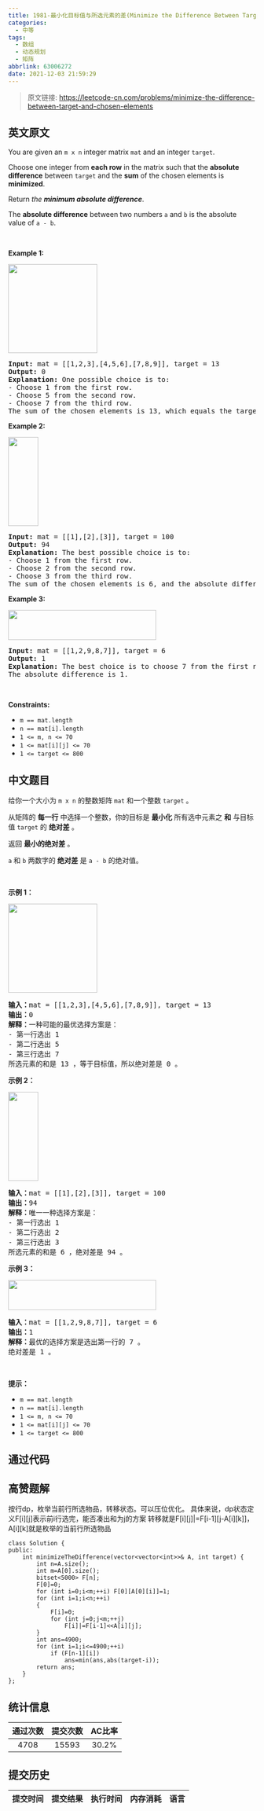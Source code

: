 ```yaml
---
title: 1981-最小化目标值与所选元素的差(Minimize the Difference Between Target and Chosen Elements)
categories:
  - 中等
tags:
  - 数组
  - 动态规划
  - 矩阵
abbrlink: 63006272
date: 2021-12-03 21:59:29
---
```


> 原文链接: https://leetcode-cn.com/problems/minimize-the-difference-between-target-and-chosen-elements


## 英文原文
<div><p>You are given an <code>m x n</code> integer matrix <code>mat</code> and an integer <code>target</code>.</p>

<p>Choose one integer from <strong>each row</strong> in the matrix such that the <strong>absolute difference</strong> between <code>target</code> and the <strong>sum</strong> of the chosen elements is <strong>minimized</strong>.</p>

<p>Return <em>the <strong>minimum absolute difference</strong></em>.</p>

<p>The <strong>absolute difference</strong> between two numbers <code>a</code> and <code>b</code> is the absolute value of <code>a - b</code>.</p>

<p>&nbsp;</p>
<p><strong>Example 1:</strong></p>
<img alt="" src="https://assets.leetcode.com/uploads/2021/08/03/matrix1.png" style="width: 181px; height: 181px;" />
<pre>
<strong>Input:</strong> mat = [[1,2,3],[4,5,6],[7,8,9]], target = 13
<strong>Output:</strong> 0
<strong>Explanation:</strong> One possible choice is to:
- Choose 1 from the first row.
- Choose 5 from the second row.
- Choose 7 from the third row.
The sum of the chosen elements is 13, which equals the target, so the absolute difference is 0.
</pre>

<p><strong>Example 2:</strong></p>
<img alt="" src="https://assets.leetcode.com/uploads/2021/08/03/matrix1-1.png" style="width: 61px; height: 181px;" />
<pre>
<strong>Input:</strong> mat = [[1],[2],[3]], target = 100
<strong>Output:</strong> 94
<strong>Explanation:</strong> The best possible choice is to:
- Choose 1 from the first row.
- Choose 2 from the second row.
- Choose 3 from the third row.
The sum of the chosen elements is 6, and the absolute difference is 94.
</pre>

<p><strong>Example 3:</strong></p>
<img alt="" src="https://assets.leetcode.com/uploads/2021/08/03/matrix1-3.png" style="width: 301px; height: 61px;" />
<pre>
<strong>Input:</strong> mat = [[1,2,9,8,7]], target = 6
<strong>Output:</strong> 1
<strong>Explanation:</strong> The best choice is to choose 7 from the first row.
The absolute difference is 1.
</pre>

<p>&nbsp;</p>
<p><strong>Constraints:</strong></p>

<ul>
	<li><code>m == mat.length</code></li>
	<li><code>n == mat[i].length</code></li>
	<li><code>1 &lt;= m, n &lt;= 70</code></li>
	<li><code>1 &lt;= mat[i][j] &lt;= 70</code></li>
	<li><code>1 &lt;= target &lt;= 800</code></li>
</ul>
</div>

## 中文题目
<div><p>给你一个大小为 <code>m x n</code> 的整数矩阵 <code>mat</code> 和一个整数 <code>target</code> 。</p>

<p>从矩阵的 <strong>每一行</strong> 中选择一个整数，你的目标是&nbsp;<strong>最小化</strong>&nbsp;所有选中元素之&nbsp;<strong>和</strong>&nbsp;与目标值 <code>target</code> 的 <strong>绝对差</strong> 。</p>

<p>返回 <strong>最小的绝对差</strong> 。</p>

<p><code>a</code> 和 <code>b</code> 两数字的 <strong>绝对差</strong> 是 <code>a - b</code> 的绝对值。</p>

<p>&nbsp;</p>

<p><strong>示例 1：</strong></p>

<p><img alt="" src="https://assets.leetcode.com/uploads/2021/08/03/matrix1.png" style="width: 181px; height: 181px;" /></p>

<pre>
<strong>输入：</strong>mat = [[1,2,3],[4,5,6],[7,8,9]], target = 13
<strong>输出：</strong>0
<strong>解释：</strong>一种可能的最优选择方案是：
- 第一行选出 1
- 第二行选出 5
- 第三行选出 7
所选元素的和是 13 ，等于目标值，所以绝对差是 0 。
</pre>

<p><strong>示例 2：</strong></p>

<p><img alt="" src="https://assets.leetcode.com/uploads/2021/08/03/matrix1-1.png" style="width: 61px; height: 181px;" /></p>

<pre>
<strong>输入：</strong>mat = [[1],[2],[3]], target = 100
<strong>输出：</strong>94
<strong>解释：</strong>唯一一种选择方案是：
- 第一行选出 1
- 第二行选出 2
- 第三行选出 3
所选元素的和是 6 ，绝对差是 94 。
</pre>

<p><strong>示例 3：</strong></p>

<p><img alt="" src="https://assets.leetcode.com/uploads/2021/08/03/matrix1-3.png" style="width: 301px; height: 61px;" /></p>

<pre>
<strong>输入：</strong>mat = [[1,2,9,8,7]], target = 6
<strong>输出：</strong>1
<strong>解释：</strong>最优的选择方案是选出第一行的 7 。
绝对差是 1 。
</pre>

<p>&nbsp;</p>

<p><strong>提示：</strong></p>

<ul>
	<li><code>m == mat.length</code></li>
	<li><code>n == mat[i].length</code></li>
	<li><code>1 &lt;= m, n &lt;= 70</code></li>
	<li><code>1 &lt;= mat[i][j] &lt;= 70</code></li>
	<li><code>1 &lt;= target &lt;= 800</code></li>
</ul>
</div>

## 通过代码
<RecoDemo>
</RecoDemo>


## 高赞题解
按行dp，枚举当前行所选物品，转移状态。可以压位优化。
具体来说，dp状态定义F[i][j]表示前i行选完，能否凑出和为j的方案
转移就是F[i][j]|=F[i-1][j-A[i][k]]，A[i][k]就是枚举的当前行所选物品
```
class Solution {
public:
    int minimizeTheDifference(vector<vector<int>>& A, int target) {
        int n=A.size();
        int m=A[0].size();
        bitset<5000> F[n];
        F[0]=0;
        for (int i=0;i<m;++i) F[0][A[0][i]]=1;
        for (int i=1;i<n;++i)
        {
            F[i]=0;
            for (int j=0;j<m;++j)
                F[i]|=F[i-1]<<A[i][j];
        }
        int ans=4900;
        for (int i=1;i<=4900;++i)
            if (F[n-1][i])
                ans=min(ans,abs(target-i));
        return ans;
    }
};
```


## 统计信息
| 通过次数 | 提交次数 | AC比率 |
| :------: | :------: | :------: |
|    4708    |    15593    |   30.2%   |

## 提交历史
| 提交时间 | 提交结果 | 执行时间 |  内存消耗  | 语言 |
| :------: | :------: | :------: | :--------: | :--------: |
